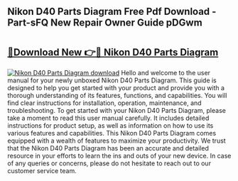 ## Nikon D40 Parts Diagram Free Pdf Download - Part-sFQ New Repair Owner Guide pDGwm

# <h2><a href="http://dftfn08.blite.top/?on=Nikon+D40+Parts+Diagram">🔗Download New 👉🔴 Nikon D40 Parts Diagram</a></h2>

[![Nikon D40 Parts Diagram download](https://i.imgur.com/lujVjoI.png)](http://dftfn08.blite.top/?on=Nikon+D40+Parts+Diagram)
Hello and welcome to the user manual for your newly unboxed Nikon D40 Parts Diagram. This guide is designed to help you get started with your product and provide you with a thorough understanding of its features, functions, and capabilities. You will find clear instructions for installation, operation, maintenance, and troubleshooting. To get started with your Nikon D40 Parts Diagram, please take a moment to read this user manual carefully. It includes detailed instructions for product setup, as well as information on how to use its various features and capabilities. This Nikon D40 Parts Diagram comes equipped with a wealth of features to maximize your productivity. We trust that the Nikon D40 Parts Diagram has been an accurate and detailed resource in your efforts to learn the ins and outs of your new device. In case of any queries or concerns, please do not hesitate to reach out to our customer service team.
